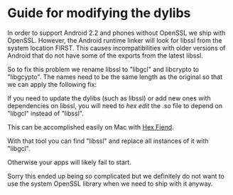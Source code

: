 # Guide for modifying the dylibs

In order to support Android 2.2 and phones without OpenSSL we ship with
OpenSSL.  However, the Android runtime linker will look for libssl from the
system location FIRST.  This causes incompatibilities with older versions of
Android that do not have some of the exports from the latest libssl.

So to fix this problem we rename libssl to "libgcl" and libcrypto to
"libgcypto".  The names need to be the same length as the original so that we
can apply the following fix:

If you need to update the dylibs (such as libssl) or add new ones with
dependencies on libssl, you will need to *hex edit* the .so file to depend on
"libgcl" instead of "libssl".

This can be accomplished easily on Mac with [Hex
Fiend](http://ridiculousfish.com/hexfiend/).

With that tool you can find "libssl" and replace all instances of it with
"libgcl".

Otherwise your apps will likely fail to start.

Sorry this ended up being so complicated but we definitely do not want to use
the system OpenSSL library when we need to ship with it anyway.

